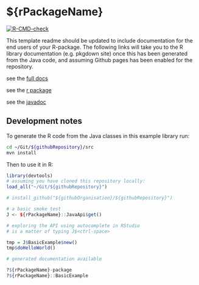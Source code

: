 # ${rPackageName}

[![R-CMD-check](https://github.com/${githubOrganisation}/${githubRepository}/workflows/R-CMD-check/badge.svg)](https://github.com/${githubOrganisation}/${githubRepository}/actions)

This template readme should be updated to include documentation for the end users of your R-package. The following links will take you to the R library documentation (e.g. pkgdown site) once this has been generated from the Java code, and assuming Github pages has been enabled for the repository.  

see the [full docs](https://${githubOrganisation}.github.io/${rPackageName})

see the [r package](https://${githubOrganisation}.github.io/${rPackageName}/docs/)

see the [javadoc](https://${githubOrganisation}.github.io/${rPackageName}/docs/javadoc/)

## Development notes

To generate the R code from the Java classes in this example library run: 

```BASH
cd ~/Git/${githubRepository}/src
mvn install
```
Then to use it in R:

```R
library(devtools)
# assuming you have cloned this repository locally:
load_all("~/Git/${githubRepository}")

# install_github("${githubOrganisation}/${githubRepository}")

# a basic smoke test
J <- ${rPackageName}::JavaApi$get()

# exploring the API using autocomplete in RStudio
# is a matter of typing J$<ctrl-space> 

tmp = J$BasicExample$new()
tmp$doHelloWorld()

# generated documentation available

?${rPackageName}-package
?${rPackageName}::BasicExample

```


